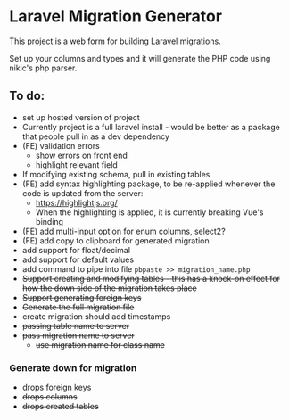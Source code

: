 # Laravel Migration Generator
This project is a web form for building Laravel migrations.

Set up your columns and types and it will generate the PHP code using nikic's php parser.

## To do:
* set up hosted version of project
* Currently project is a full laravel install - would be better as a package that people pull in as a dev dependency
* (FE) validation errors
    * show errors on front end
    * highlight relevant field
* If modifying existing schema, pull in existing tables
* (FE) add syntax highlighting package, to be re-applied whenever the code is updated from the server:
    * https://highlightjs.org/
    * When the highlighting is applied, it is currently breaking Vue's binding
* (FE) add multi-input option for enum columns, select2?
* (FE) add copy to clipboard for generated migration
* add support for float/decimal
* add support for default values
* add command to pipe into file `pbpaste >> migration_name.php`
* ~~Support creating and modifying tables - this has a knock-on effect for how the down side of the migration takes place~~
* ~~Support generating foreign keys~~
* ~~Generate the full migration file~~
* ~~create migration should add timestamps~~
* ~~passing table name to server~~
* ~~pass migration name to server~~
    * ~~use migration name for class name~~

### Generate down for migration
* drops foreign keys
* ~~drops columns~~
* ~~drops created tables~~ 
